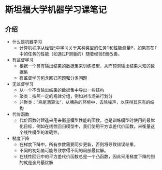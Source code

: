 # 斯坦福大学机器学习课笔记
## 介绍
- 什么是机器学习
	- 计算机程序从经验E中学习关于某种类型的任务T和性能测量P，如果其在T中的任务的性能（如通过P测量的）随着经验E而改善。
- 有监督学习
	- 根据一个具有输出结果的数据集来训练模型，从而预测输出结果未知的数据集
	- 有监督学习包含回归问题和分类问题
- 无监督学习
	- 从一个不含输出结果的数据集中导出一些结构
	- 聚类：按照一定的规律分组，例如对市场进行划分
	- 非聚类：”鸡尾酒算法“，从嘈杂的环境中，去除噪声，以获得其原有的结构
- 代价函数
	- 代价函数时建造来用来衡量模型性能的函数，也是训练模型时使用的最优化目标，例如在线性回归模型中，我们使用平方误差代价函数，来衡量这个线性模型的准确性。
- 梯度下降
	- 在梯度下降中，所有参数需要同步更新，否则将导致错误结果。
	- 不同的初始值可能导致求得不同的局部最优解。
	- 在线性回归中的平方差代价函数总是一个凸函数，因此采用梯度下降的到的就是全局最优解